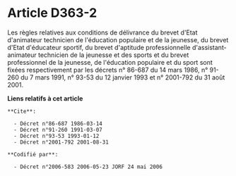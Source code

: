# Article D363-2

Les règles relatives aux conditions de délivrance du brevet d'Etat d'animateur technicien de l'éducation populaire et de la
jeunesse, du brevet d'Etat d'éducateur sportif, du brevet d'aptitude professionnelle d'assistant-animateur technicien de la
jeunesse et des sports et du brevet professionnel de la jeunesse, de l'éducation populaire et du sport sont fixées
respectivement par les décrets n° 86-687 du 14 mars 1986, n° 91-260 du 7 mars 1991, n° 93-53 du 12 janvier 1993 et n°
2001-792 du 31 août 2001.

**Liens relatifs à cet article**

	**Cite**:

	  - Décret n°86-687 1986-03-14
	  - Décret n°91-260 1991-03-07
	  - Décret n°93-53 1993-01-12
	  - Décret n°2001-792 2001-08-31

	**Codifié par**:

	  - Décret n°2006-583 2006-05-23 JORF 24 mai 2006
